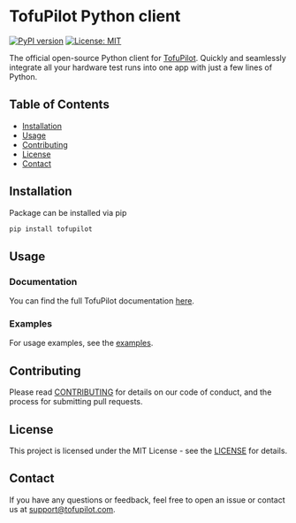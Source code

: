 # TofuPilot Python client

[![PyPI version](https://badge.fury.io/py/tofupilot.svg)](https://badge.fury.io/py/tofupilot)
[![License: MIT](https://img.shields.io/badge/License-MIT-yellow.svg)](https://opensource.org/licenses/MIT)

The official open-source Python client for [TofuPilot](https://tofupilot.com). Quickly and seamlessly integrate all your hardware test runs into one app with just a few lines of Python.

## Table of Contents

- [Installation](#installation)
- [Usage](#usage)
- [Contributing](#contributing)
- [License](#license)
- [Contact](#contact)

## Installation

Package can be installed via pip

```bash
pip install tofupilot
```

## Usage

### Documentation

You can find the full TofuPilot documentation [here](https://tofupilot.com/docs).

### Examples

For usage examples, see the [examples](https://github.com/tofupilot/examples/tree/main/docs/client).

## Contributing

Please read [CONTRIBUTING](https://github.com/tofupilot/python-client/blob/main/CONTRIBUTING.md) for details on our code of conduct, and the process for submitting pull requests.

## License

This project is licensed under the MIT License - see the [LICENSE](https://github.com/tofupilot/python-client/blob/main/LICENSE) for details.

## Contact

If you have any questions or feedback, feel free to open an issue or contact us at support@tofupilot.com.
